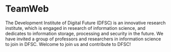 # TeamWeb
  The Development Institute of Digital Future (DFSC) is an innovative research institute, which is engaged in research of information science, and dedicates to information storage, processing and security in the future. We have invited a group of professors and researchers in information science to join in DFSC.
  Welcome to join us and contribute to DFSC!
